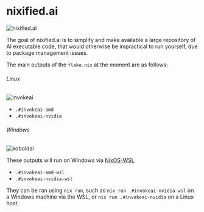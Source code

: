 # nixified.ai

![nixified.ai](/../images/nixified.ai-text.png)

The goal of nixified.ai is to simplify and make available a large repository of
AI executable code, that would otherwise be impractical to run yourself, due to
package management issues.

The main outputs of the `flake.nix` at the moment are as follows:

###### Linux

![invokeai](/../images/invokeai.webp)

- `.#invokeai-amd`
- `.#invokeai-nvidia`

###### Windows

![koboldai](/../images/koboldai.webp)

These outputs will run on Windows via [NixOS-WSL](https://github.com/nix-community/NixOS-WSL)

- `.#invokeai-amd-wsl`
- `.#invokeai-nvidia-wsl`

They can be ran using `nix run`, such as `nix run .#invokeai-nvidia-wsl` on a
Windows machine via the WSL, or `nix run .#invokeai-nvidia` on a Linux host.
